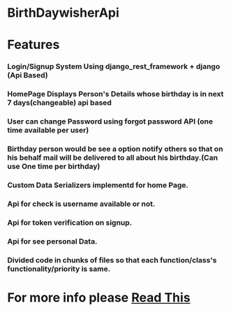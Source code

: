 # BirthDaywisherApi

# Features

<h3>Login/Signup System Using django_rest_framework + django (Api Based)</h3>

<h3>HomePage Displays Person's Details whose birthday is in next 7 days(changeable) api based</h3>

<h3>User can change Password using forgot password API (one time available per user)</h3>

<h3>Birthday person would be see a option notify others so that on his behalf mail will be delivered to all about his birthday.(Can use One time per birthday)</h3>

<h3>Custom Data Serializers implementd for home Page.</h3>

<h3>Api for check is username available or not.</h3>

<h3>Api for token verification on signup.</h3>

<h3>Api for see personal Data.</h3>

<h3>Divided code in chunks of files so that each function/class's functionality/priority is same.</h3>

# For more info please <a href="https://github.com/EH-GD-MOHIT21/BirthDaywisherApi/blob/main/main/__explanation__.py">Read This</a>
